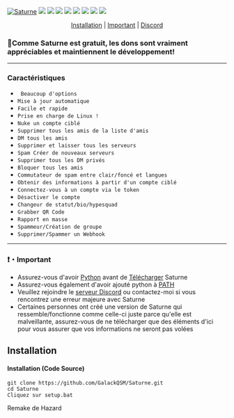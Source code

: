 <p align= center</p><a href="https://discord.gg/french-cracking" target="_blank"><img src="https://i.imgur.com/q5UIfBk.png" alt="Saturne"></a>
<a href="https://discord.gg/french-cracking" target="_blank"><img src="https://img.shields.io/discord/918257651392061500.svg?logo=discord&colorB=7289DA"></a>
<a href="https://paypal.me/GalackQSM?country.x=FR&locale.x=fr_FR" target="_blank"><img src="https://img.shields.io/badge/paypal-donation-blue.svg"></a>
<img src="https://img.shields.io/github/languages/top/GalackQSM/Saturne?style=flat-square" </a>
<img src="https://img.shields.io/github/last-commit/GalackQSM/Saturne?style=flat-square" </a>
<img src="https://img.shields.io/github/license/GalackQSM/Saturne?style=flat-square" </a>
<img src="https://img.shields.io/github/downloads/GalackQSM/Saturne/total?color=%23daff00&label=Downloads&style=flat-square" </a>
<img src="https://img.shields.io/github/stars/GalackQSM/Saturne?color=%23daff00&label=Stars&style=flat-square" </a>
<img src="https://img.shields.io/github/forks/GalackQSM/Saturne?color=%23daff00&label=Forks&style=flat-square" </a>
</p>
<p align="center">
<a href="https://github.com/GalackQSM/Saturne#installation">Installation</a> |
<a href="https://github.com/GalackQSM/Saturne#Important">Important</a> |
<a href="https://discord.gg/french-cracking">Discord</a>
</p>

### 🌟Comme Saturne est gratuit, les dons sont vraiment appréciables et maintiennent le développement!

---

### Caractéristiques
* ` Beaucoup d'options`
* `Mise à jour automatique`
* `Facile et rapide`
* `Prise en charge de Linux !`
* `Nuke un compte ciblé`
* `Supprimer tous les amis de la liste d'amis`
* `DM tous les amis `
* `Supprimer et laisser tous les serveurs`
* `Spam Créer de nouveaux serveurs`
* `Supprimer tous les DM privés`
* `Bloquer tous les amis`
* `Commutateur de spam entre clair/foncé et langues`
* `Obtenir des informations à partir d'un compte ciblé`
* `Connectez-vous à un compte via le token`
* `Désactiver le compte`
* `Changeur de statut/bio/hypesquad`
* `Grabber QR Code`
* `Rapport en masse`
* `Spammeur/Création de groupe`
* `Supprimer/Spammer un Webhook`

---

### ❗・Important
* Assurez-vous d'avoir [Python](https://www.python.org/downloads/) avant de [Télécharger](https://github.com/GalackQSM/Saturne/archive/refs/heads/master.zip) Saturne
* Assurez-vous également d'avoir ajouté python à [PATH](https://datatofish.com/add-python-to-windows-path/)
* Veuillez rejoindre le [serveur Discord](https://discord.gg/saturnetools) ou contactez-moi si vous rencontrez une erreur majeure avec Saturne
* Certaines personnes ont créé une version de Saturne qui ressemble/fonctionne comme celle-ci juste parce qu'elle est malveillante, assurez-vous de ne télécharger que des éléments d'ici pour vous assurer que vos informations ne seront pas volées

## Installation 

#### Installation (Code Source)
```
git clone https://github.com/GalackQSM/Saturne.git
cd Saturne
Cliquez sur setup.bat
```
Remake de Hazard
